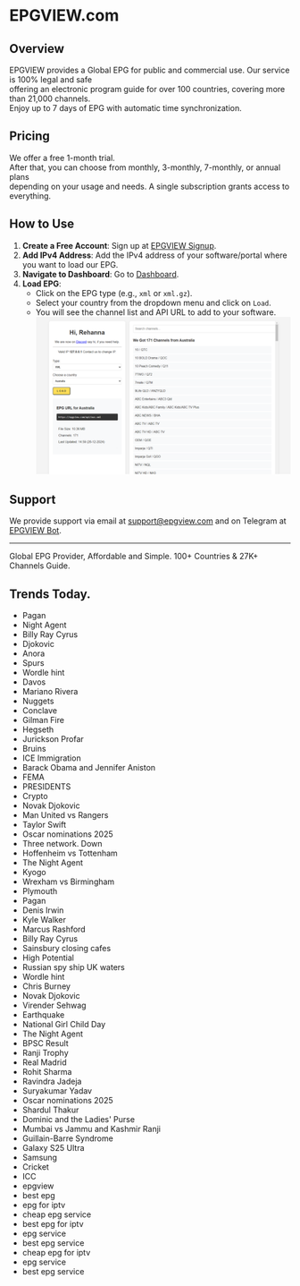 # EPGVIEW.com



## Overview
EPGVIEW provides a Global EPG for public and commercial use. Our service is 100% legal and safe\
offering an electronic program guide for over 100 countries, covering more than 21,000 channels.\
Enjoy up to 7 days of EPG with automatic time synchronization.

## Pricing
We offer a free 1-month trial. \
After that, you can choose from monthly, 3-monthly, 7-monthly, or annual plans \
depending on your usage and needs. A single subscription grants access to everything.

## How to Use
1. **Create a Free Account**: Sign up at [EPGVIEW Signup](https://epgview.com/signup.php).
2. **Add IPv4 Address**: Add the IPv4 address of your software/portal where you want to load our EPG.
3. **Navigate to Dashboard**: Go to [Dashboard](https://epgview.com/dashboard.php).
4. **Load EPG**:
   - Click on the EPG type (e.g., `xml` or `xml.gz`).
   - Select your country from the dropdown menu and click on `Load`.
   - You will see the channel list and API URL to add to your software.
![EPGVIEW](img/dashboard.png)
## Support
We provide support via email at [support@epgview.com](mailto:support@epgview.com) and on Telegram at [EPGVIEW Bot](https://t.me/epgview_bot).

---

Global EPG Provider, Affordable and Simple. 100+ Countries & 27K+ Channels Guide.

## Trends Today.

- Pagan
- Night Agent
- Billy Ray Cyrus
- Djokovic
- Anora
- Spurs
- Wordle hint
- Davos
- Mariano Rivera
- Nuggets
- Conclave
- Gilman Fire
- Hegseth
- Jurickson Profar
- Bruins
- ICE Immigration
- Barack Obama and Jennifer Aniston
- FEMA
- PRESIDENTS
- Crypto
- Novak Djokovic
- Man United vs Rangers
- Taylor Swift
- Oscar nominations 2025
- Three network. Down
- Hoffenheim vs Tottenham
- The Night Agent
- Kyogo
- Wrexham vs Birmingham
- Plymouth
- Pagan
- Denis Irwin
- Kyle Walker
- Marcus Rashford
- Billy Ray Cyrus
- Sainsbury closing cafes
- High Potential
- Russian spy ship UK waters
- Wordle hint
- Chris Burney
- Novak Djokovic
- Virender Sehwag
- Earthquake
- National Girl Child Day
- The Night Agent
- BPSC Result
- Ranji Trophy
- Real Madrid
- Rohit Sharma
- Ravindra Jadeja
- Suryakumar Yadav
- Oscar nominations 2025
- Shardul Thakur
- Dominic and the Ladies' Purse
- Mumbai vs Jammu and Kashmir Ranji
- Guillain-Barre Syndrome
- Galaxy S25 Ultra
- Samsung
- Cricket
- ICC
- epgview
- best epg
- epg for iptv
- cheap epg service
- best epg for iptv
- epg service
- best epg service
- cheap epg for iptv
- epg service
- best epg service
